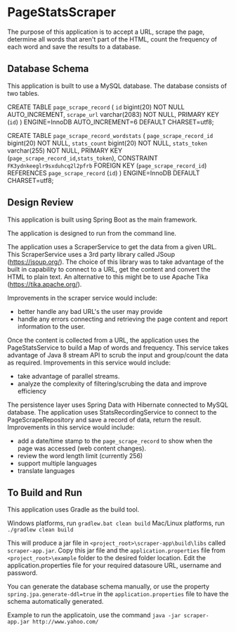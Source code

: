 # PageStatsScraper

The purpose of this application is to accept a URL, scrape the page, determine all words that aren't part of the HTML, count the frequency of each word and save the results to a database.

## Database Schema
This application is built to use a MySQL database.  The database consists of two tables.

CREATE TABLE `page_scrape_record` (
  `id` bigint(20) NOT NULL AUTO_INCREMENT,
  `scrape_url` varchar(2083) NOT NULL,
  PRIMARY KEY (`id`)
) ENGINE=InnoDB AUTO_INCREMENT=6 DEFAULT CHARSET=utf8;

CREATE TABLE `page_scrape_record_wordstats` (
  `page_scrape_record_id` bigint(20) NOT NULL,
  `stats_count` bigint(20) NOT NULL,
  `stats_token` varchar(255) NOT NULL,
  PRIMARY KEY (`page_scrape_record_id`,`stats_token`),
  CONSTRAINT `FK3ydnkeeglr9sxduhcq2l2pfrb` FOREIGN KEY (`page_scrape_record_id`) REFERENCES `page_scrape_record` (`id`)
) ENGINE=InnoDB DEFAULT CHARSET=utf8;

## Design Review

This application is built using Spring Boot as the main framework.

The application is designed to run from the command line.

The application uses a ScraperService to get the data from a given URL.
This ScraperService uses a 3rd party library called JSoup (https://jsoup.org/).
The choice of this library was to take advantage of the built in capability to connect to a URL, get the content and convert the HTML to plain text.
An alternative to this might be to use Apache Tika (https://tika.apache.org/).

Improvements in the scraper service would include:
* better handle any bad URL's the user may provide
* handle any errors connecting and retrieving the page content and report information to the user.

Once the content is collected from a URL, the application uses the PageStatsService to build a Map of words and frequency.  This service takes advantage of Java 8 stream API to scrub the input and group/count the data as required.
Improvements in this service would include:
* take advantage of parallel streams.
* analyze the complexity of filtering/scrubing the data and improve efficiency

The persistence layer uses Spring Data with Hibernate connected to MySQL database.
The application uses StatsRecordingService to connect to the PageScrapeRepository and save a record of data, return the result.
Improvements in this service would include:
* add a date/time stamp to the `page_scrape_record` to show when the page was accessed (web content changes).
* review the word length limit (currently 256)
* support multiple languages
* translate languages


## To Build and Run

This application uses Gradle as the build tool.

Windows platforms, run `gradlew.bat clean build`
Mac/Linux platforms, run `./gradlew clean build`

This will produce a jar file in `<project_root>\scraper-app\build\libs` called `scraper-app.jar`.
Copy this jar file and the `application.properties` file from `<project_root>\example` folder to the desired folder location.
Edit the application.properties file for your required datasoure URL, username and password.

You can generate the database schema manually, or use the property `spring.jpa.generate-ddl=true` in the `application.properties` file to have the schema automatically generated.

Example to run the applicatoin, use the command `java -jar scraper-app.jar http://www.yahoo.com/`

